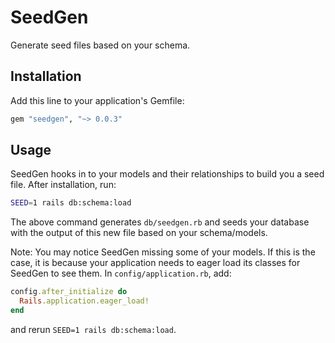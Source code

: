 # SeedGen
Generate seed files based on your schema.

## Installation
Add this line to your application's Gemfile:

```ruby
gem "seedgen", "~> 0.0.3"
```

## Usage
SeedGen hooks in to your models and their relationships to build you a seed file. After installation,
run: 

```bash
SEED=1 rails db:schema:load
```

The above command generates `db/seedgen.rb` and seeds your database with the output of this new file based on your schema/models.

Note: You may notice SeedGen missing some of your models. If this is the case, it is because
your application needs to eager load its classes for SeedGen to see them. 
In `config/application.rb`, add:

```ruby
config.after_initialize do
  Rails.application.eager_load!
end
```

and rerun `SEED=1 rails db:schema:load`.